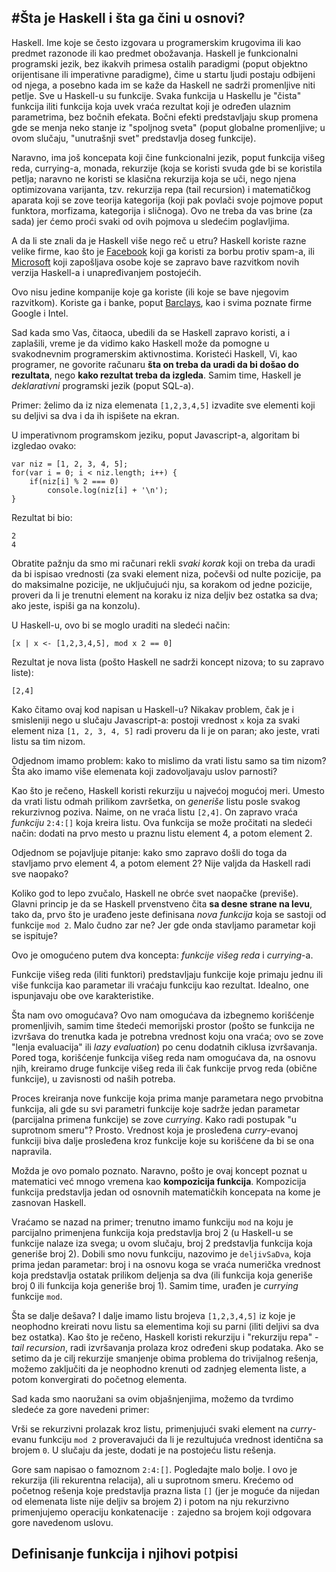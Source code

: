 #Šta je Haskell i šta ga čini u osnovi?
-----------------------------------------
Haskell. Ime koje se često izgovara u programerskim krugovima ili kao predmet razonode
ili kao predmet obožavanja. Haskell je funkcionalni programski jezik, bez ikakvih 
primesa ostalih paradigmi (poput objektno orijentisane ili imperativne paradigme), čime
u startu ljudi postaju odbijeni od njega, a posebno kada im se kaže da Haskell ne sadrži
promenljive niti petlje. Sve u Haskell-u su funkcije. Svaka funkcija u Haskellu je "čista" funkcija
iliti funkcija koja uvek vraća rezultat koji je određen ulaznim parametrima, bez bočnih efekata.
Bočni efekti predstavljaju skup promena gde se menja neko stanje iz "spoljnog sveta" (poput globalne promenljive;
u ovom slučaju, "unutrašnji svet" predstavlja doseg funkcije).

Naravno, ima još koncepata koji čine funkcionalni jezik, poput funkcija višeg reda,
currying-a, monada, rekurzije (koja se koristi svuda gde bi se koristila petlja; naravno
ne koristi se klasična rekurzija koja se uči, nego njena optimizovana varijanta, tzv. rekurzija repa
(tail recursion) i matematičkog aparata koji se zove teorija kategorija (koji pak povlači svoje pojmove
poput funktora, morfizama, kategorija i sličnoga). Ovo ne treba da vas brine (za sada) jer ćemo proći
svaki od ovih pojmova u sledećim poglavljima.

A da li ste znali da je Haskell više nego reč u etru?
Haskell koriste razne velike firme, kao što je [Facebook](https://code.facebook.com/posts/745068642270222/fighting-spam-with-haskell/)
koji ga koristi za borbu protiv spam-a, ili [Microsoft](https://news.ycombinator.com/item?id=1719456) koji zapošljava
osobe koje se zapravo bave razvitkom novih verzija Haskell-a i unapređivanjem postojećih.

Ovo nisu jedine kompanije koje ga koriste (ili koje se bave njegovim razvitkom). Koriste ga i banke, poput
[Barclays](https://www.haskell.org/communities/12-2007/html/report.html#sect7.1.2), kao i svima poznate
firme Google i Intel.

Sad kada smo Vas, čitaoca, ubedili da se Haskell zapravo koristi, a i zaplašili, vreme je da vidimo kako
Haskell može da pomogne u svakodnevnim programerskim aktivnostima. Koristeći Haskell, Vi, kao programer,
ne govorite računaru **šta on treba da uradi da bi došao do rezultata**, nego **kako rezultat treba da izgleda**. Samim time, Haskell
je *deklarativni* programski jezik (poput SQL-a). 

Primer: želimo da iz niza elemenata `[1,2,3,4,5]` izvadite sve elementi koji su deljivi sa dva i da ih
ispišete na ekran.

U imperativnom programskom jeziku, poput Javascript-a, algoritam bi izgledao ovako:
```
var niz = [1, 2, 3, 4, 5];
for(var i = 0; i < niz.length; i++) {
	if(niz[i] % 2 === 0)
		console.log(niz[i] + '\n');	
}
```
Rezultat bi bio: 
```
2
4
```
Obratite pažnju da smo mi računari rekli *svaki korak* koji on treba da uradi da bi ispisao vrednosti (za svaki
element niza, počevši od nulte pozicije, pa do maksimalne pozicije, ne uključujući nju, sa korakom od jedne pozicije,
proveri da li je trenutni element na koraku iz niza deljiv bez ostatka sa dva; ako jeste, ispiši ga na konzolu).

U Haskell-u, ovo bi se moglo uraditi na sledeći način:
```
[x | x <- [1,2,3,4,5], mod x 2 == 0]
```

Rezultat je nova lista (pošto Haskell ne sadrži koncept nizova; to su zapravo liste):
```
[2,4]
```

Kako čitamo ovaj kod napisan u Haskell-u? Nikakav problem, čak je i smisleniji nego
u slučaju Javascript-a: postoji vrednost `x` koja za svaki element niza `[1, 2, 3, 4, 5]` radi proveru
da li je on paran; ako jeste, vrati listu sa tim nizom.

Odjednom imamo problem: kako to mislimo da vrati listu samo sa tim nizom? Šta ako imamo
više elemenata koji zadovoljavaju uslov parnosti?

Kao što je rečeno, Haskell koristi rekurziju u najvećoj mogućoj meri. Umesto da vrati listu
odmah prilikom završetka, on *generiše* listu posle svakog rekurzivnog poziva. Naime,
on ne vraća listu `[2,4]`. On zapravo vraća *funkciju* `2:4:[]` koja kreira listu. Ova
funkcija se može pročitati na sledeći način: dodati na prvo mesto u praznu listu element 4, a potom
element 2.

Odjednom se pojavljuje pitanje: kako smo zapravo došli do toga da stavljamo prvo element
4, a potom element 2? Nije valjda da Haskell radi sve naopako?

Koliko god to lepo zvučalo, Haskell ne obrće svet naopačke (previše). Glavni princip je da se Haskell prvenstveno
čita **sa desne strane na levu**, tako da, prvo što je urađeno jeste definisana *nova funkcija* koja se sastoji
od funkcije `mod 2`. Malo čudno zar ne? Jer gde onda stavljamo parametar koji se ispituje?

Ovo je omogućeno putem dva koncepta: *funkcije višeg reda* i *currying*-a.

Funkcije višeg reda (iliti funktori) predstavljaju funkcije koje primaju jednu ili više funkcija kao parametar
ili vraćaju funkciju kao rezultat. Idealno, one ispunjavaju obe ove karakteristike.

Šta nam ovo omogućava? Ovo nam omogućava da izbegnemo korišćenje promenljivih, samim time štedeći memorijski
prostor (pošto se funkcija ne izvršava do trenutka kada je potrebna vrednost koju ona vraća; ovo se zove
"lenja evaluacija" ili *lazy evaluation*) po cenu dodatnih ciklusa izvršavanja. Pored toga, korišćenje
funkcija višeg reda nam omogućava da, na osnovu njih, kreiramo druge funkcije višeg reda ili čak funkcije
prvog reda (obične funkcije), u zavisnosti od naših potreba. 

Proces kreiranja nove funkcije koja prima manje parametara nego prvobitna funkcija, ali gde su svi parametri 
funkcije koje sadrže jedan parametar (parcijalna primena funkcije) se zove *currying*. Kako radi postupak
"u suprotnom smeru"? Prosto. Vrednost koja je prosleđena *curry*-evanoj funkciji biva dalje prosleđena kroz
funkcije koje su korišćene da bi se ona napravila.

Možda je ovo pomalo poznato. Naravno, pošto je ovaj koncept poznat u matematici već mnogo vremena kao
**kompozicija funkcija**. Kompozicija funkcija predstavlja jedan od osnovnih matematičkih koncepata na kome
je zasnovan Haskell.

Vraćamo se nazad na primer; trenutno imamo funkciju `mod` na koju je parcijalno primenjena funkcija koja predstavlja
broj 2 (u Haskell-u se funkcije nalaze iza svega; u ovom slučaju, broj 2 predstavlja funkcija koja generiše
broj 2). Dobili smo novu funkciju, nazovimo je `deljivSaDva`, koja prima jedan parametar: broj i na
osnovu koga se vraća numerička vrednost koja predstavlja ostatak prilikom deljenja sa dva (ili funkcija koja
generiše broj 0 ili funkcija koja generiše broj 1). Samim time, urađen je *currying* funkcije `mod`.

Šta se dalje dešava? I dalje imamo listu brojeva `[1,2,3,4,5]` iz koje je neophodno kreirati novu listu sa
elementima koji su parni (iliti deljivi sa dva bez ostatka). Kao što je rečeno, Haskell koristi rekurziju i
"rekurziju repa" - *tail recursion*, radi izvršavanja prolaza kroz određeni skup podataka. Ako se setimo da
je cilj rekurzije smanjenje obima problema do trivijalnog rešenja, možemo zaključiti da je neophodno krenuti od
zadnjeg elementa liste, a potom konvergirati do početnog elementa.

Sad kada smo naoružani sa ovim objašnjenjima, možemo da tvrdimo sledeće za gore navedeni primer:

Vrši se rekurzivni prolazak kroz listu, primenjujući svaki element na *curry*-evanu funkciju `mod 2` proveravajući
da li je rezultujuća vrednost identična sa brojem `0`. U slučaju da jeste, dodati je na postojeću listu rešenja.

Gore sam napisao o famoznom `2:4:[]`. Pogledajte malo bolje. I ovo je rekurzija (ili rekurentna relacija), ali u 
suprotnom smeru. Krećemo od početnog rešenja koje predstavlja prazna lista `[]` (jer je moguće da nijedan od elemenata
liste nije deljiv sa brojem 2) i potom na nju rekurzivno primenjujemo operaciju konkatenacije `:` zajedno sa brojem
koji odgovara gore navedenom uslovu.

Definisanje funkcija i njihovi potpisi
--------------------------------------

